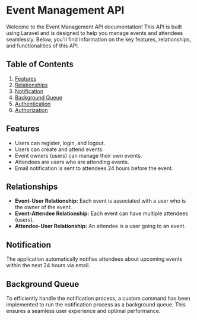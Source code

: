 # Event Management API

Welcome to the Event Management API documentation! This API is built using Laravel and is designed to help you manage
events and attendees seamlessly. Below, you'll find information on the key features, relationships, and functionalities
of this API.

## Table of Contents

1. [Features](#features)
2. [Relationships](#relationships)
3. [Notification](#notification)
4. [Background Queue](#background-queue)
5. [Authentication](#authentication)
6. [Authorization](#authorization)

## Features

- Users can register, login, and logout.
- Users can create and attend events.
- Event owners (users) can manage their own events.
- Attendees are users who are attending events.
- Email notification is sent to attendees 24 hours before the event.

## Relationships

- **Event-User Relationship:** Each event is associated with a user who is the owner of the event.
- **Event-Attendee Relationship:** Each event can have multiple attendees (users).
- **Attendee-User Relationship:** An attendee is a user going to an event.

## Notification

The application automatically notifies attendees about upcoming events within the next 24 hours via email.

## Background Queue

To efficiently handle the notification process, a custom command has been implemented to run the notification process as
a background queue. This ensures a seamless user experience and optimal performance.
